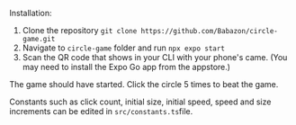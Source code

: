 Installation:

1. Clone the repository `git clone https://github.com/Babazon/circle-game.git`
2. Navigate to `circle-game` folder and run `npx expo start` 
3. Scan the QR code that shows in your CLI with your phone's came. (You may need to install the Expo Go app from the appstore.)

The game should have started. Click the circle 5 times to beat the game. 

Constants such as click count, initial size, initial speed, speed and size increments can be edited in `src/constants.ts`file. 